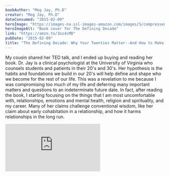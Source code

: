 ```yaml
---
bookAuthor: "Meg Jay, Ph.D"
creator: "Meg Jay, Ph.D"
dateConsumed: "2015-02-09"
heroImage: "https://images-na.ssl-images-amazon.com/images/S/compressed.photo.goodreads.com/books/1529594243i/40603783.jpg"
heroImageAlt: "Book cover for The Defining Decade"
link: "https://amzn.to/3oz4cMD"
pubDate: "2015-02-09"
title: "The Defining Decade: Why Your Twenties Matter--And How to Make the Most of Them Now"
---
```


My cousin shared her TED talk, and I ended up buying and reading her book. Dr. Jay is a clinical psychologist at the University of Virginia who counsels students and patients in their 20's and 30's. Her hypothesis is the habits and foundations we build in our 20's will help define and shape who we become for the rest of our life. This was a revelation to me because I was compromising too much of my life and deferring many important matters and questions to an indeterminate future date. In fact, after reading the book, I starting focusing on the things that I am most uncomfortable with, relationships, emotions and mental health, religion and spirituality, and my career. Many of her claims challenge conventional wisdom, like her claim about early cohabitation in a relationship, and how it harms relationships in the long run.

<iframe
  class="aspect-video w-full my-2"
  src="https://embed.ted.com/talks/lang/en/meg_jay_why_30_is_not_the_new_20"
  title="YouTube video player"
  frameborder="0"
  allow="accelerometer; autoplay; clipboard-write; encrypted-media; gyroscope; picture-in-picture; web-share"
  allowfullscreen></iframe>
